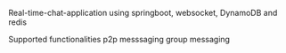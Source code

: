 Real-time-chat-application using springboot, websocket, DynamoDB and redis

Supported functionalities
p2p messsaging
group messaging
